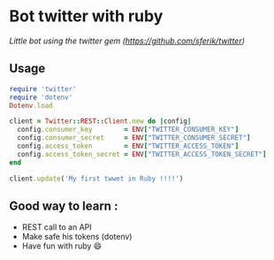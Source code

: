 # Bot twitter with ruby

_Little bot using the twitter gem (https://github.com/sferik/twitter)_


## Usage

```ruby
require 'twitter'
require 'dotenv'
Dotenv.load

client = Twitter::REST::Client.new do |config|
  config.consumer_key        = ENV["TWITTER_CONSUMER_KEY"]
  config.consumer_secret     = ENV["TWITTER_CONSUMER_SECRET"]
  config.access_token        = ENV["TWITTER_ACCESS_TOKEN"]
  config.access_token_secret = ENV["TWITTER_ACCESS_TOKEN_SECRET"]
end

client.update('My first twwet in Ruby !!!!')
```


## Good way to learn :

  * REST call to an API
  * Make safe his tokens (dotenv)
  * Have fun with ruby :smile:
